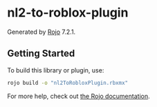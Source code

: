 # nl2-to-roblox-plugin
Generated by [Rojo](https://github.com/rojo-rbx/rojo) 7.2.1.

## Getting Started
To build this library or plugin, use:

```bash
rojo build -o "nl2ToRobloxPlugin.rbxmx"
```

For more help, check out [the Rojo documentation](https://rojo.space/docs).